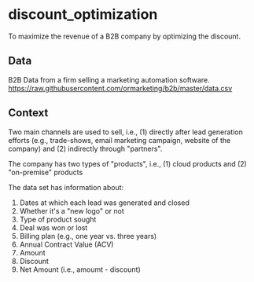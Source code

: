 # discount_optimization
To maximize the revenue of a B2B company by optimizing the discount.

## Data
B2B Data from a firm selling a marketing automation software. 
https://raw.githubusercontent.com/ormarketing/b2b/master/data.csv

## Context 
Two main channels are used to sell, i.e., (1) directly after lead generation efforts (e.g., trade-shows, email marketing campaign, website of the company) and (2) indirectly through "partners".

The company has two types of "products", i.e., (1) cloud products and (2) "on-premise" products

The data set has information about:
1.   Dates at which each lead was generated and closed
2.   Whether it's a "new logo" or not
3.   Type of product sought
4.   Deal was won or lost
5.   Billing plan (e.g., one year vs. three years)
6.   Annual Contract Value (ACV)
7.   Amount
8.   Discount
9.   Net Amount (i.e., amoumt - discount)



